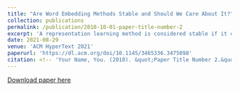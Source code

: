 ```yaml
---
title: "Are Word Embedding Methods Stable and Should We Care About It?"
collection: publications
permalink: /publication/2010-10-01-paper-title-number-2
excerpt: 'A representation learning method is considered stable if it consistently generates similar representation of the given data across multiple runs. Word Embedding Methods (WEMs) are a class of representation learning methods that generate dense vector representation for each word in the given text data. The central idea of this paper is to explore the stability measurement of WEMs using intrinsic evaluation based on word similarity. We experiment with three popular WEMs: Word2Vec, GloVe, and fastText. For stability measurement, we investigate the effect of five parameters involved in training these models. We perform experiments using four real-world datasets from different domains: Wikipedia, News, Song lyrics, and European parliament proceedings. We also observe the effect of WEM stability on two downstream tasks: Clustering and Fairness evaluation. Our experiments indicate that amongst the three WEMs, fastText is the most stable, followed by GloVe and Word2Vec.'
date: 2021-08-29
venue: 'ACM HyperText 2021'
paperurl: 'https://dl.acm.org/doi/10.1145/3465336.3475098'
citation: <!-- 'Your Name, You. (2010). &quot;Paper Title Number 2.&quot; <i>Journal 1</i>. 1(2).' -->
---
```

<!-- This paper is about the number 2. The number 3 is left for future work. -->

[Download paper here](https://dl.acm.org/doi/10.1145/3465336.3475098)

<!-- Recommended citation: Your Name, You. (2010). "Paper Title Number 2." <i>Journal 1</i>. 1(2). -->
